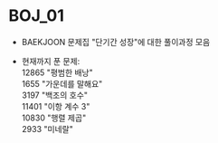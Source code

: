 # BOJ_01
+ BAEKJOON 문제집 "단기간 성장"에 대한 풀이과정 모음

+ 현재까지 푼 문제:  
12865 "평범한 배낭"  
1655 "가운데를 말해요"  
3197 "백조의 호수"  
11401 "이항 계수 3"  
10830 "행렬 제곱"  
2933 "미네랄"  